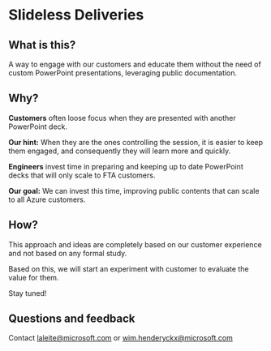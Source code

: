 
# Slideless Deliveries

## What is this?

A way to engage with our customers and educate them without the need of custom PowerPoint presentations, leveraging public documentation.

## Why?

**Customers** often loose focus when they are presented with another PowerPoint deck. 

**Our hint:** When they are the ones controlling the session, it is easier to keep them engaged, and consequently they will learn more and quickly.


**Engineers** invest time in preparing and keeping up to date PowerPoint decks that will only scale to FTA customers. 

**Our goal:** We can invest this time, improving public contents that can scale to all Azure customers.


## How?

This approach and ideas are completely based on our customer experience and not based on any formal study.

Based on this, we will start an experiment with customer to evaluate the value for them.

Stay tuned!


## Questions and feedback

Contact <laleite@microsoft.com> or <wim.henderyckx@microsoft.com>


